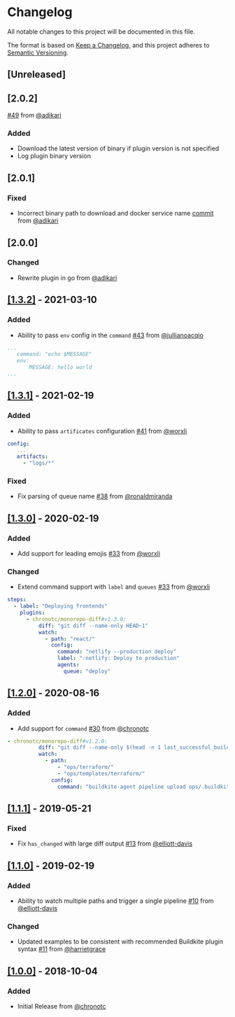 # Changelog
All notable changes to this project will be documented in this file.

The format is based on [Keep a Changelog](https://keepachangelog.com/en/1.0.0/),
and this project adheres to [Semantic Versioning](https://semver.org/spec/v2.0.0.html).

## [Unreleased]

## [2.0.2]

[#49](https://github.com/chronotc/monorepo-diff-buildkite-plugin/pull/49) from [@adikari](https://github.com/adikari)

### Added
- Download the latest version of binary if plugin version is not specified
- Log plugin binary version

## [2.0.1]

### Fixed
- Incorrect binary path to download and docker service name [commit](https://github.com/chronotc/monorepo-diff-buildkite-plugin/commit/a48753476822596c181d0f66cffb0d21fdc10214) from [@adikari](https://github.com/adikari)

## [2.0.0]

### Changed
- Rewrite plugin in go from [@adikari](https://github.com/adikari)

## [[1.3.2]](https://github.com/chronotc/monorepo-diff-buildkite-plugin/releases/tag/1.3.2) - 2021-03-10

### Added
- Ability to pass `env` config in the `command` [#43](https://github.com/chronotc/monorepo-diff-buildkite-plugin/pull/43) from [@jullianoacqio](https://github.com/jullianoacqio)

```yaml
...
   command: "echo $MESSAGE"
   env:
       MESSAGE: hello world
...
```

## [[1.3.1]](https://github.com/chronotc/monorepo-diff-buildkite-plugin/releases/tag/v1.3.1) - 2021-02-19

### Added
- Ability to pass `artificates` configuration [#41](https://github.com/chronotc/monorepo-diff-buildkite-plugin/pull/41) from [@worxli](https://github.com/worxli)

```yaml
config:
   ...
   artifacts:
     - "logs/*"
```

### Fixed
- Fix parsing of queue name [#38](https://github.com/chronotc/monorepo-diff-buildkite-plugin/pull/38) from [@ronaldmiranda](https://github.com/ronaldmiranda)

## [[1.3.0]](https://github.com/chronotc/monorepo-diff-buildkite-plugin/releases/tag/v1.3.0) - 2020-02-19

### Added
- Add support for leading emojis [#33](https://github.com/chronotc/monorepo-diff-buildkite-plugin/pull/33) from [@worxli](https://github.com/worxli)

### Changed
- Extend command support with `label` and `queues` [#33](https://github.com/chronotc/monorepo-diff-buildkite-plugin/pull/33) from [@worxli](https://github.com/worxli)

```yaml
steps:
  - label: "Deploying frontends"
    plugins:
      - chronotc/monorepo-diff#v1.3.0:
          diff: "git diff --name-only HEAD~1"
          watch:
            - path: "react/"
              config:
                command: "netlify --production deploy"
                label: ":netlify: Deploy to production"
                agents:
                  queue: "deploy"
```

## [[1.2.0]](https://github.com/chronotc/monorepo-diff-buildkite-plugin/releases/tag/v1.2.0) - 2020-08-16

### Added
- Add support for `command` [#30](https://github.com/chronotc/monorepo-diff-buildkite-plugin/pull/30) from [@chronotc](https://github.com/chronotc)

```yaml
- chronotc/monorepo-diff#v1.2.0:
          diff: "git diff --name-only $(head -n 1 last_successful_build)"
          watch:
            - path:
                - "ops/terraform/"
                - "ops/templates/terraform/"
              config:
                command: "buildkite-agent pipeline upload ops/.buildkite/pipeline.yml"
```


## [[1.1.1]](https://github.com/chronotc/monorepo-diff-buildkite-plugin/releases/tag/v1.1.1) - 2019-05-21

### Fixed
- Fix `has_changed` with large diff output [#13](https://github.com/chronotc/monorepo-diff-buildkite-plugin/pull/13) from [@elliott-davis](https://github.com/elliott-davis)


## [[1.1.0]](https://github.com/chronotc/monorepo-diff-buildkite-plugin/releases/tag/v1.1.1) - 2019-02-19

### Added
- Ability to watch multiple paths and trigger a single pipeline [#10](https://github.com/chronotc/monorepo-diff-buildkite-plugin/pull/10) from [@elliott-davis](https://github.com/elliott-davis)

### Changed
- Updated examples to be consistent with recommended Buildkite plugin syntax [#11](https://github.com/chronotc/monorepo-diff-buildkite-plugin/pull/11) from [@harrietgrace](https://github.com/harrietgrace)


## [[1.0.0]](https://github.com/chronotc/monorepo-diff-buildkite-plugin/releases/tag/v1.1.0) - 2018-10-04

### Added
- Initial Release from [@chronotc](https://github.com/chronotc)
